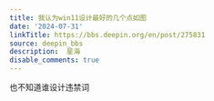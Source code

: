 ```yaml
---
title: 我认为win11设计最好的几个点如图
date: '2024-07-31'
linkTitle: https://bbs.deepin.org/en/post/275831
source: deepin_bbs
description:  星海 
disable_comments: true
---
```

也不知道谁设计违禁词
